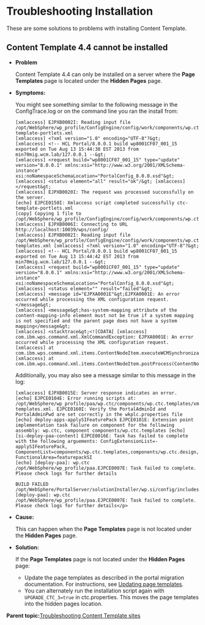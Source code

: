 # Troubleshooting Installation

These are some solutions to problems with installing Content Template.

## Content Template 4.4 cannot be installed

-   **Problem**

    Content Template 4.4 can only be installed on a server where the **Page Templates** page is located under the **Hidden Pages** page.

-   **Symptoms:**

    You might see something similar to the following message in the ConfigTrace.log or on the command line you ran the install from:

    ```
    [xmlaccess] EJPXB0002I: Reading input file /opt/WebSphere/wp_profile/ConfigEngine/config/work/components/wp.ctc.templates/ctc-template-portlets.xml
    [xmlaccess] <?xml version="1.0" encoding="UTF-8"?&gt; 
    [xmlaccess] <!-- HCL Portal/8.0.0.1 build wp8001CF07_001_15 exported on Tue Aug 13 15:44:38 EST 2013 from min70mig.wcm.lab/127.0.0.1 --&gt; 
    [xmlaccess] <request build="wp8001CF07_001_15" type="update" version="8.0.0.1" xmlns:xsi="http://www.w3.org/2001/XMLSchema-instance" xsi:noNamespaceSchemaLocation="PortalConfig_8.0.0.xsd"&gt; 
    [xmlaccess] <status element="all" result="ok"/&gt; [xmlaccess] </request&gt; 
    [xmlaccess] EJPXB0020I: The request was processed successfully on the server. 
    [echo] EJPCE0150I: Xmlaccess script completed successfully ctc-template-portlets.xml 
    [copy] Copying 1 file to /opt/WebSphere/wp_profile/ConfigEngine/config/work/components/wp.ctc.templates 
    [xmlaccess] EJPXB0006I: Connecting to URL http://localhost:10039/wps/config/ 
    [xmlaccess] EJPXB0002I: Reading input file /opt/WebSphere/wp_profile/ConfigEngine/config/work/components/wp.ctc.templates/ctc-templates.xml [xmlaccess] <?xml version="1.0" encoding="UTF-8"?&gt; 
    [xmlaccess] <!-- HCL Portal/8.0.0.1 build wp8001CF07_001_15 exported on Tue Aug 13 15:44:42 EST 2013 from min70mig.wcm.lab/127.0.0.1 --&gt; 
    [xmlaccess] <request build="wp8001CF07_001_15" type="update" version="8.0.0.1" xmlns:xsi="http://www.w3.org/2001/XMLSchema-instance" xsi:noNamespaceSchemaLocation="PortalConfig_8.0.0.xsd"&gt; 
    [xmlaccess] <status element="" result="failed"&gt; 
    [xmlaccess] <message id="EJPXA0001E"&gt;EJPXA0001E: An error occurred while processing the XML configuration request.</message&gt; 
    [xmlaccess] <message&gt;has-system-mapping attribute of the content-mapping-info element must not be true if a system mapping is not specified and the parent page does not have a system mapping</message&gt; 
    [xmlaccess] <stacktrace&gt;<![CDATA[ [xmlaccess] com.ibm.wps.command.xml.XmlCommandException: EJPXA0001E: An error occurred while processing the XML configuration request. 
    [xmlaccess] at com.ibm.wps.command.xml.items.ContentNodeItem.executeWCMSynchronization(ContentNodeItem.java:1942) [xmlaccess] at com.ibm.wps.command.xml.items.ContentNodeItem.postProcess(ContentNodeItem.java:2138)
    ```

    Additionally, you may also see a message similar to this message in the log:

    ```
    [xmlaccess] EJPXB0015E: Server response indicates an error. 
    [echo] EJPCE0104E: Error running scripts at: /opt/WebSphere/wp_profile/paa/wp.ctc/components/wp.ctc.templates/xmlaccess/install/ctc-templates.xml. EJPCE0160I: Verify the PortalAdminId and PortalAdminPwd are set correctly in the wkplc.properties file 
    [echo] deploy-apps-applySIFeaturePack EJPCE0101E: Extension point implementation task failure on component for the following assembly: wp.ctc, component components/wp.ctc.templates [echo] 
    [si-deploy-paa-content] EJPCE0016E: Task has failed to complete with the following arguements: ConfigExtensionList=-applySIFeaturePack, ComponentList=components/wp.ctc.templates,components/wp.ctc.design,components/wp.ctc,components/wp.ctc.sitetemplates,components/wp.ctc.demo, FunctionalArea=featurepackSI 
    [echo] [deploy-paa]: wp.ctc /opt/WebSphere/wp_profile/paa.EJPCE0007E: Task failed to complete. Please check logs for further details  
    
    BUILD FAILED 
    /opt/WebSphere/PortalServer/solutionInstaller/wp.si/config/includes/SolutionInstaller_cfg.xml:561: [deploy-paa]: wp.ctc 
    /opt/WebSphere/wp_profile/paa.EJPCE0007E: Task failed to complete. Please check logs for further details</p>
    ```

-   **Cause:**

    This can happen when the **Page Templates** page is not located under the **Hidden Pages** page.

-   **Solution:**

    If the **Page Templates** page is not located under the **Hidden Pages** page:

    -   Update the page templates as described in the portal migration documentation. For instructions, see [Updating page templates](../migrate/mig_t_update_templates.md).
    -   You can alternately run the installation script again with `UPGRADE_CTC_3=true` in ctc.properties. This moves the page templates into the hidden pages location.

**Parent topic:**[Troubleshooting Content Template sites](../ctc/ctc_trouble_overview.md)

